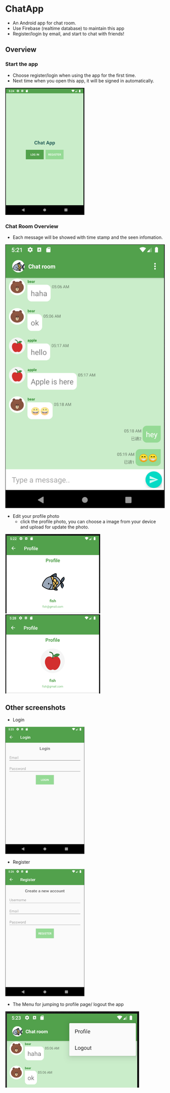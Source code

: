 # ChatApp
- An Android app for chat room.
- Use Firebase (realtime database) to maintain this app
- Register/login by email, and start to chat with friends!


## Overview
### Start the app
- Choose register/login when using the app for the first time.
- Next time when you open this app, it will be signed in automatically.
  
<img src="./screenshots/startscene.PNG" alt="startscene" width="250" height="400"/>

### Chat Room Overview
- Each message will be showed with time stamp and the seen infomation. 
  
<img src="./screenshots/chatroom.PNG" alt="chatroom"/>

- Edit your profile photo
  - click the profile photo, you can choose a image from your device and upload for update the photo.
  
<img src="./screenshots/profile.PNG" alt="profile" width="300"/> <img src="./screenshots/profile2.PNG" alt="profile2" width="300"/>


## Other screenshots
- Login

<img src="./screenshots/login.PNG" alt="login" width="250" height="400"/>

- Register

<img src="./screenshots/register.PNG" alt="register" width="250" height="400"/>

- The Menu for jumping to profile page/ logout the app

<img src="./screenshots/menu.PNG" alt="menu"/>

